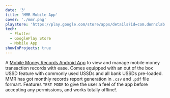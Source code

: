 ```yaml
---
date: '3'
title: 'MMR Mobile App'
cover: './mmr.png'
playstore: 'https://play.google.com/store/apps/details?id=com.donnclab.mobile_money_records'
tech:
  - Flutter
  - GooglePlay Store
  - Mobile App
showInProjects: true
---
```


A [Mobile Money Records Android App](https://play.google.com/store/apps/details?id=com.donnclab.mobile_money_records) to view and manage mobile money transaction records with ease. Comes equipped with an out of the box USSD feature with commonly used USSDs and all bank USSDs pre-loaded. MMR has got monthly records report generation in `.csv` and `.pdf` file formart. Features `TEST MODE` to give the user a feel of the app before accepting any permissions, and works totally offline!.
